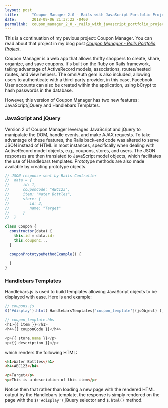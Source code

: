 ```yaml
---
layout: post
title:      "Coupon Manager 2.0 - Rails with JavaScript Portfolio Project"
date:       2018-09-06 21:37:22 -0400
permalink:  coupon_manager_2_0_-_rails_with_javascript_portfolio_project
---
```


This is a continuation of my pevious project: Coupon Manager. You can read about that project in my blog post [*Coupon Manager - Rails Portfolio Project*](http://isaacvillicana.com/coupon_manager).

Coupon Manager is a web app that allows thrifty shoppers to create, share, organize, and save coupons. It's built on the Ruby on Rails framework, taking advantage of ActiveRecord models, associations, routes/nested routes, and view helpers. The omniAuth gem is also included, allowing users to authenticate with a third-party provider, in this case, Facebook. User accounts can also be created within the application, using bCrypt to hash passwords in the database.

However, this version of Coupon Manager has two new features: JavaScript/jQuery and Handlebars Templates.

### JavaScript and jQuery
Version 2 of Coupon Manager leverages JavaScript and jQuery to manipulate the DOM, handle events, and make AJAX requests. To take advantage of these features, the Rails back-end code was altered to serve JSON instead of HTML in most instances, specifically when dealing with ActiveRecord model objects, e.g., coupons, stores, and users. The JSON responses are then translated to JavaScript model objects, which facilitates the use of Handlebars templates. Prototype methods are also made available by creating prototype objects.

```javascript
// JSON response sent by Rails Controller
//  data = {
//      id: 1,
//      couponCode: "ABC123",
//      item: "Water Bottles",
//      store: {
//         id: 3,
//         name: "Target"
//      } 
//  }

class Coupon {
  constructor(data) {
    this.id = data.id;
    this.couponC...
  }

  couponPrototypeMethodExample() {
    
  }
}
```

### Handlebars Templates
Handlebars.js is used to build templates allowing JavaScript objects to be displayed with ease. Here is and example:
```javascript
// coupons.js
$('#display').html( HandlebarsTemplates['coupon_template'](jsObject) );

// coupon_template.hbs
<h1>{{ item }}</h1>
<h4>{{ couponCode }}</h4>

<p>{{ store.name }}</p>
<p>{{ description }}</p>
```
which renders the following HTML:
```html
<h1>Water Bottles</h1>
<h4>ABC123</h4>

<p>Target</p>
<p>This is a description of this item</p>
```
Notice then that rather than loading a new page with the rendered HTML output by the Handlebars template, the response is simply rendered on the page with the `$('#display')` jQuery selector and `$.html()` method.

